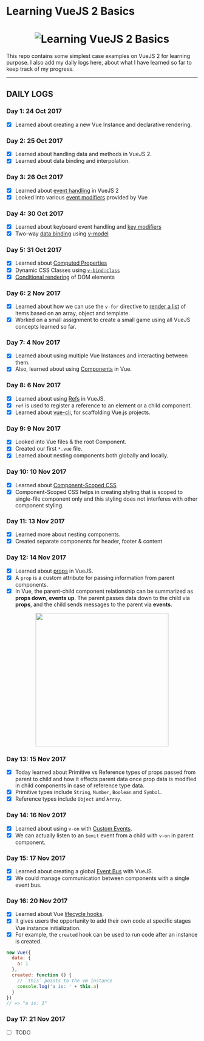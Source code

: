 # Learning VueJS 2 Basics

<h1 align="center">
  <img src="https://s3.amazonaws.com/revue/items/images/001/602/574/mail/learning-vue-step-by-step.png" style="max-width:100%" alt="Learning VueJS 2 Basics" />
</h1>

This repo contains some simplest case examples on VueJS 2 for learning purpose. I also add my daily logs here, about what I have learned so far to keep track of my progress.

---

## DAILY LOGS

### Day 1: 24 Oct 2017

- [x] Learned about creating a new Vue Instance and declarative rendering.

### Day 2: 25 Oct 2017

- [x] Learned about handling data and methods in VueJS 2.
- [x] Learned about data binding and interpolation.

### Day 3: 26 Oct 2017

- [x] Learned about [event handling][events] in VueJS 2
- [x] Looked into various [event modifiers][event-modifiers] provided by Vue

### Day 4: 30 Oct 2017

- [x] Learned about keyboard event handling and [key modifiers][key-modifiers]
- [x] Two-way [data binding][two-way-binding] using [v-model][vmodel]

### Day 5: 31 Oct 2017

- [x] Learned about [Computed Properties][computed-properties]
- [x] Dynamic CSS Classes using [`v-bind:class`][v-bind-class]
- [x] [Conditional rendering][conditional-rendering] of DOM elements

### Day 6: 2 Nov 2017

- [x] Learned about how we can use the `v-for` directive to [render a list][v-for-list] of items based on an array, object and template.
- [x] Worked on a small assignment to create a small game using all VueJS concepts learned so far.

### Day 7: 4 Nov 2017

- [x] Learned about using multiple Vue Instances and interacting between them.
- [x] Also, learned about using [Components][components] in Vue.

### Day 8: 6 Nov 2017

- [x] Learned about using [Refs][refs] in VueJS.
- [x] `ref` is used to register a reference to an element or a child component.
- [x] Learned about [vue-cli][vuecli], for scaffolding Vue.js projects.

### Day 9: 9 Nov 2017

- [x] Looked into Vue files & the root Component.
- [x] Created our first `*.vue` file.
- [x] Learned about nesting components both globally and locally.

### Day 10: 10 Nov 2017

- [x] Learned about [Component-Scoped CSS][component-scoped-css]
- [x] Component-Scoped CSS helps in creating styling that is scoped to single-file component only and this styling does not interferes with other component styling.

### Day 11: 13 Nov 2017

- [x] Learned more about nesting components.
- [x] Created separate components for header, footer & content

### Day 12: 14 Nov 2017

- [x] Learned about [props][props] in VueJS.
- [x] A `prop` is a custom attribute for passing information from parent components.
- [x] In Vue, the parent-child component relationship can be summarized as **props down, events up**. The parent passes data down to the child via **props**, and the child sends messages to the parent via **events**.
<p align="center">
  <img src="https://vuejs.org/images/props-events.png" width="350"/>
</p>

### Day 13: 15 Nov 2017

- [x] Today learned about Primitive vs Reference types of props passed from parent to child and how it effects parent data once prop data is modified in child components in case of reference type data.
- [x] Primitive types include `String`, `Number`, `Boolean` and `Symbol`.
- [x] Reference types include `Object` and `Array`.

### Day 14: 16 Nov 2017

- [x] Learned about using `v-on` with [Custom Events][custom-events].
- [x] We can actually listen to an `$emit` event from a child with `v-on` in parent component.

### Day 15: 17 Nov 2017

- [x] Learned about creating a global [Event Bus][event-bus] with VueJS.
- [x] We could manage communication between components with a single event bus.

### Day 16: 20 Nov 2017

- [x] Learned about Vue [lifecycle hooks][lifecycle-hooks].
- [x] It gives users the opportunity to add their own code at specific stages Vue instance initialization.
- [x] For example, the `created` hook can be used to run code after an instance is created.
```js
new Vue({
  data: {
    a: 1
  },
  created: function () {
    // `this` points to the vm instance
    console.log('a is: ' + this.a)
  }
})
// => "a is: 1"
```

### Day 17: 21 Nov 2017

- [ ] TODO


<!-- All links are added here -->
[events]: https://vuejs.org/v2/guide/events.html
[event-modifiers]: https://vuejs.org/v2/guide/events.html#Event-Modifiers
[key-modifiers]: https://v1.vuejs.org/guide/events.html#Key-Modifiers
[two-way-binding]: https://v1.vuejs.org/guide/index.html#Two-way-Binding
[vmodel]: https://v1.vuejs.org/api/#v-model
[computed-properties]: https://vuejs.org/v2/guide/computed.html#Computed-Properties
[v-bind-class]: https://vuejs.org/v2/guide/class-and-style.html#Object-Syntax
[conditional-rendering]: https://vuejs.org/v2/guide/conditional.html#ad
[v-for-list]: https://vuejs.org/v2/guide/list.html
[components]: https://vuejs.org/v2/guide/components.html
[refs]: https://vuejs.org/v2/api/#ref
[vuecli]: https://github.com/vuejs/vue-cli#vue-cli--
[component-scoped-css]: https://vuejs.org/v2/guide/comparison.html#Component-Scoped-CSS
[props]: https://vuejs.org/v2/guide/components.html#Props
[custom-events]: https://vuejs.org/v2/guide/components.html#Using-v-on-with-Custom-Events
[event-bus]: https://alligator.io/vuejs/global-event-bus/
[lifecycle-hooks]: https://vuejs.org/v2/guide/instance.html#Lifecycle-Diagram
